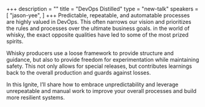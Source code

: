 +++
description = ""
title = "DevOps Distilled"
type = "new-talk"
speakers = [
        "jason-yee",
]
+++
Predictable, repeatable, and automatable processes are highly valued in DevOps. This often narrows our vision and prioritizes the rules and processes over the ultimate business goals. in the world of whisky, the exact opposite qualities have led to some of the most prized spirits.

Whisky producers use a loose framework to provide structure and guidance, but also to provide freedom for experimentation while maintaining safety. This not only allows for special releases, but contributes learnings back to the overall production and guards against losses.

In this Ignite, I’ll share how to embrace unpredictability and leverage unrepeatable and manual work to improve your overall processes and build more resilient systems.